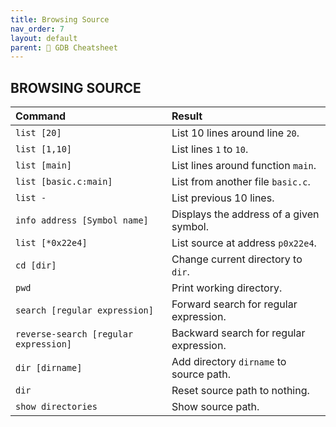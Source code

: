 ```yaml
---
title: Browsing Source
nav_order: 7
layout: default
parent: 📑 GDB Cheatsheet
---
```


## **BROWSING SOURCE**

| Command                               | Result                                  |
| :------------------------------------ | :-------------------------------------- |
| `list [20]`                           | List 10 lines around line `20`.         |
| `list [1,10]`                         | List lines `1` to `10`.                 |
| `list [main]`                         | List lines around function `main`.      |
| `list [basic.c:main]`                 | List from another file `basic.c`.       |
| `list -`                              | List previous 10 lines.                 |
| `info address [Symbol name]`          | Displays the address of a given symbol. |
| `list [*0x22e4]`                      | List source at address `p0x22e4`.       |
| `cd [dir]`                            | Change current directory to `dir`.      |
| `pwd`                                 | Print working directory.                |
| `search [regular expression]`         | Forward search for regular expression.  |
| `reverse-search [regular expression]` | Backward search for regular expression. |
| `dir [dirname]`                       | Add directory `dirname` to source path. |
| `dir`                                 | Reset source path to nothing.           |
| `show directories`                    | Show source path.                       |